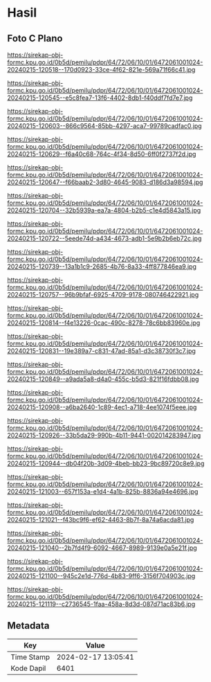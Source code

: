 # Hasil

## Foto C Plano

https://sirekap-obj-formc.kpu.go.id/0b5d/pemilu/pdpr/64/72/06/10/01/6472061001024-20240215-120518--170d0923-33ce-4f62-821e-569a71f66c41.jpg

https://sirekap-obj-formc.kpu.go.id/0b5d/pemilu/pdpr/64/72/06/10/01/6472061001024-20240215-120545--e5c8fea7-13f6-4402-8db1-f40ddf7fd7e7.jpg

https://sirekap-obj-formc.kpu.go.id/0b5d/pemilu/pdpr/64/72/06/10/01/6472061001024-20240215-120603--866c9564-85bb-4297-aca7-99789cadfac0.jpg

https://sirekap-obj-formc.kpu.go.id/0b5d/pemilu/pdpr/64/72/06/10/01/6472061001024-20240215-120629--f6a40c68-764c-4f34-8d50-6ff0f2737f2d.jpg

https://sirekap-obj-formc.kpu.go.id/0b5d/pemilu/pdpr/64/72/06/10/01/6472061001024-20240215-120647--f66baab2-3d80-4645-9083-d186d3a98594.jpg

https://sirekap-obj-formc.kpu.go.id/0b5d/pemilu/pdpr/64/72/06/10/01/6472061001024-20240215-120704--32b5939a-ea7a-4804-b2b5-c1e4d5843a15.jpg

https://sirekap-obj-formc.kpu.go.id/0b5d/pemilu/pdpr/64/72/06/10/01/6472061001024-20240215-120722--5eede74d-a434-4673-adb1-5e9b2b6eb72c.jpg

https://sirekap-obj-formc.kpu.go.id/0b5d/pemilu/pdpr/64/72/06/10/01/6472061001024-20240215-120739--13a1b1c9-2685-4b76-8a33-4ff877846ea9.jpg

https://sirekap-obj-formc.kpu.go.id/0b5d/pemilu/pdpr/64/72/06/10/01/6472061001024-20240215-120757--96b9bfaf-6925-4709-9178-080746422921.jpg

https://sirekap-obj-formc.kpu.go.id/0b5d/pemilu/pdpr/64/72/06/10/01/6472061001024-20240215-120814--f4e13226-0cac-490c-8278-78c6bb83960e.jpg

https://sirekap-obj-formc.kpu.go.id/0b5d/pemilu/pdpr/64/72/06/10/01/6472061001024-20240215-120831--19e389a7-c831-47ad-85a1-d3c38730f3c7.jpg

https://sirekap-obj-formc.kpu.go.id/0b5d/pemilu/pdpr/64/72/06/10/01/6472061001024-20240215-120849--a9ada5a8-d4a0-455c-b5d3-821f16fdbb08.jpg

https://sirekap-obj-formc.kpu.go.id/0b5d/pemilu/pdpr/64/72/06/10/01/6472061001024-20240215-120908--a6ba2640-1c89-4ec1-a718-4ee1074f5eee.jpg

https://sirekap-obj-formc.kpu.go.id/0b5d/pemilu/pdpr/64/72/06/10/01/6472061001024-20240215-120926--33b5da29-990b-4b11-9441-002014283947.jpg

https://sirekap-obj-formc.kpu.go.id/0b5d/pemilu/pdpr/64/72/06/10/01/6472061001024-20240215-120944--db04f20b-3d09-4beb-bb23-9bc89720c8e9.jpg

https://sirekap-obj-formc.kpu.go.id/0b5d/pemilu/pdpr/64/72/06/10/01/6472061001024-20240215-121003--657f153a-e1d4-4a1b-825b-8836a94e4696.jpg

https://sirekap-obj-formc.kpu.go.id/0b5d/pemilu/pdpr/64/72/06/10/01/6472061001024-20240215-121021--f43bc9f6-ef62-4463-8b7f-8a74a6acda81.jpg

https://sirekap-obj-formc.kpu.go.id/0b5d/pemilu/pdpr/64/72/06/10/01/6472061001024-20240215-121040--2b7fd4f9-6092-4667-8989-9139e0a5e21f.jpg

https://sirekap-obj-formc.kpu.go.id/0b5d/pemilu/pdpr/64/72/06/10/01/6472061001024-20240215-121100--945c2e1d-776d-4b83-9ff6-3156f704903c.jpg

https://sirekap-obj-formc.kpu.go.id/0b5d/pemilu/pdpr/64/72/06/10/01/6472061001024-20240215-121119--c2736545-1faa-458a-8d3d-087d71ac83b6.jpg


## Metadata

| Key        | Value               |
| ---------- | ------------------- |
| Time Stamp | 2024-02-17 13:05:41 |
| Kode Dapil | 6401                |



